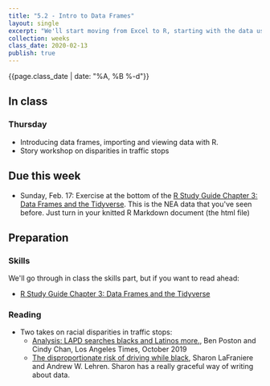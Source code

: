 ```yaml
---
title: "5.2 - Intro to Data Frames"
layout: single
excerpt: "We'll start moving from Excel to R, starting with the data used in the exam and working toward new data."
collection: weeks
class_date: 2020-02-13
publish: true
---
```

{{page.class_date | date: "%A, %B %-d"}}


## In class

### Thursday

* Introducing data frames, importing and viewing data with R.
* Story workshop on disparities in traffic stops


## Due this week

* Sunday, Feb. 17: Exercise at the bottom of the [R Study Guide Chapter 3: Data Frames and the Tidyverse]({{site.rdocs}}/022-data-frames).  This is the NEA data that you've seen before. Just turn in your knitted R Markdown document (the html file)

## Preparation

### Skills

We'll go through in class the skills part, but if you want to read ahead:

* [R Study Guide Chapter 3: Data Frames and the Tidyverse]({{site.rdocs}}/022-data-frames)

### Reading

* Two takes on racial disparities in traffic stops:
    * [Analysis: LAPD searches blacks and Latinos more.](https://www.latimes.com/local/lanow/la-me-lapd-searches-20190605-story.html), Ben Poston and Cindy Chan, Los Angeles Times, October 2019
    * [The disproportionate risk of driving while black](https://www.nytimes.com/2015/10/25/us/racial-disparity-traffic-stops-driving-black.html), Sharon LaFraniere and Andrew W. Lehren. Sharon has a really graceful way of writing about data.
